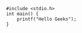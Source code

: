 <!DOCTYPE html>
<html>

<body>
    <pre>
        <code> 
            #include &lt;stdio.h&gt; 
            int main() { 
                printf("Hello Geeks"); 
            } 
        </code> 
    </pre>
</body>

</html>